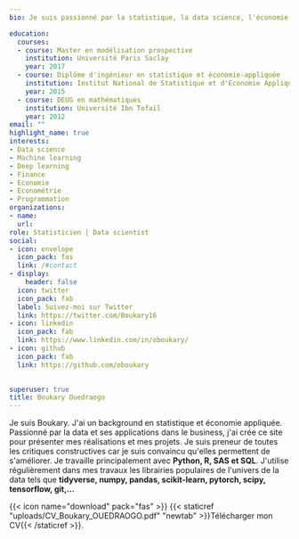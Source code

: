 ```yaml
---
bio: Je suis passionné par la statistique, la data science, l'économie quantitative, l'économétrie et la finance.

education:
  courses:
  - course: Master en modélisation prospective
    institution: Université Paris Saclay
    year: 2017
  - course: Diplôme d'ingénieur en statistique et économie-appliquée
    institution: Institut National de Statistique et d'Economie Appliquée
    year: 2015
  - course: DEUG en mathématiques
    institution: Université Ibn Tofail
    year: 2012
email: ""
highlight_name: true
interests:
- Data science
- Machine learning
- Deep learning
- Finance
- Economie
- Econométrie
- Programmation
organizations:
- name: 
  url: 
role: Statisticien | Data scientist
social:
- icon: envelope
  icon_pack: fas
  link: /#contact
- display:
    header: false
  icon: twitter
  icon_pack: fab
  label: Suivez-moi sur Twitter
  link: https://twitter.com/Boukary16
- icon: linkedin
  icon_pack: fab
  link: https://www.linkedin.com/in/oboukary/
- icon: github
  icon_pack: fab
  link: https://github.com/oboukary

  
superuser: true
title: Boukary Ouedraogo
---
```


<p> Je suis Boukary. J'ai un background en statistique et économie appliquée. Passionné par la data et ses applications dans le business, j'ai crée ce site pour présenter mes réalisations et mes projets. Je suis preneur de toutes les critiques constructives car je suis convaincu qu'elles permettent de s'améliorer. 
Je travaille principalement avec <strong>Python, R, SAS et SQL</strong>.
J'utilise régulièrement dans mes travaux les librairies populaires de l'univers de la data tels que <strong> tidyverse, numpy, pandas, scikit-learn, pytorch, scipy, tensorflow, git,...</strong>
</p>

{{< icon name="download" pack="fas" >}} {{< staticref "uploads/CV_Boukary_OUEDRAOGO.pdf" "newtab" >}}Télécharger mon CV{{< /staticref >}}.
